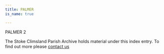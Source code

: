 ```yaml
---
title: PALMER
is_name: true

---
```


PALMER 2


The Stoke Climsland Parish Archive holds material under this index entry. To find out more please [contact us](/contact/)
